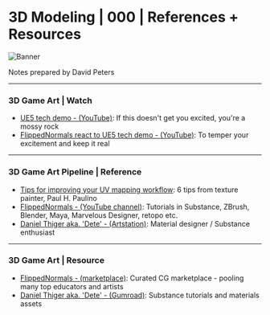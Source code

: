 # 3D Modeling | 000 | References + Resources

![Banner](https://user-images.githubusercontent.com/36719180/90928812-ad560f80-e44b-11ea-8bc2-cf44378c8e36.png)


Notes prepared by David Peters

---

### 3D Game Art | Watch

- [UE5 tech demo - (YouTube)](https://www.youtube.com/watch?v=qC5KtatMcUw): If this doesn't get you excited, you're a mossy rock 
- [FlippedNormals react to UE5 tech demo - (YouTube)](https://www.youtube.com/watch?v=5KgWJ1RxDhw&t=3s): To temper your excitement and keep it real

---

### 3D Game Art Pipeline | Reference

- [Tips for improving your UV mapping workflow](http://www.paulhpaulino.com/6-tips-to-improve-your-uv-mapping-workflow/): 6 tips from texture painter, Paul H. Paulino
- [FlippedNormals - (YouTube channel)](https://www.youtube.com/c/FlippedNormals/videos): Tutorials in Substance, ZBrush, Blender, Maya, Marvelous Designer, retopo etc. 
- [Daniel Thiger aka. 'Dete' - (Artstation)](https://www.artstation.com/dete): Material designer / Substance enthusiast


---

### 3D Game Art | Resource

- [FlippedNormals - (marketplace)](https://flippednormals.com/): Curated CG marketplace - pooling many top educators and artists
- [Daniel Thiger aka. 'Dete' - (Gumroad)](https://gumroad.com/dete?sort=page_layout): Substance tutorials and materials assets
